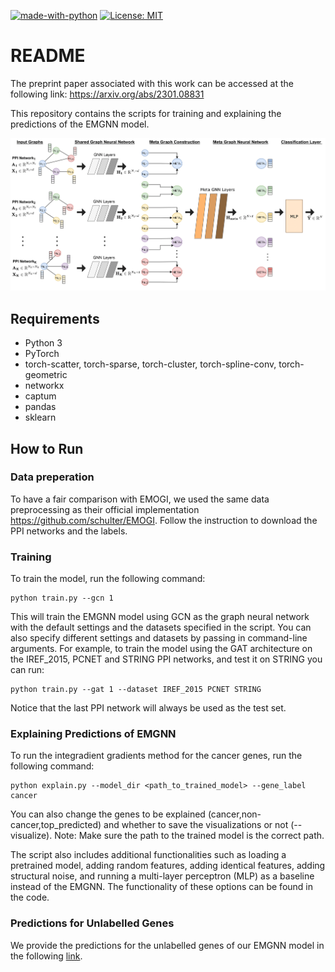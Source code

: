 [![made-with-python](https://img.shields.io/badge/Made%20with-Python-red.svg)](#python)
[![License: MIT](https://img.shields.io/badge/License-MIT-yellow.svg)](https://opensource.org/licenses/MIT) 

# README
The preprint paper associated with this work can be accessed at the following link: https://arxiv.org/abs/2301.08831

This repository contains the scripts for training and explaining the predictions of the EMGNN model.

![EMGNN Architecture](Fig1-1.png)

## Requirements
- Python 3
- PyTorch
- torch-scatter, torch-sparse, torch-cluster, torch-spline-conv, torch-geometric
- networkx
- captum
- pandas
- sklearn

## How to Run


### Data preperation 

To have a fair comparison with EMOGI, we used the same data preprocessing as their official implementation https://github.com/schulter/EMOGI. Follow the instruction to download the PPI networks and the labels.

### Training

To train the model, run the following command:

    python train.py --gcn 1 

This will train the EMGNN model using GCN as the graph neural network with the default settings and the datasets specified in the script. You can also specify different settings and datasets by passing in command-line arguments. For example, to train the model using the GAT architecture on the IREF_2015, PCNET and STRING PPI networks, and test it on STRING you can run:

    python train.py --gat 1 --dataset IREF_2015 PCNET STRING

Notice that the last PPI network will always be used as the test set.

### Explaining Predictions of EMGNN

To run the integradient gradients method for the cancer genes, run the following command:

    python explain.py --model_dir <path_to_trained_model> --gene_label cancer

You can also change the genes to be explained (cancer,non-cancer,top_predicted) and whether to save the visualizations or not (--visualize).
Note: Make sure the path to the trained model is the correct path.

The script also includes additional functionalities such as loading a pretrained model, adding random features, adding identical features, adding structural noise, and running a multi-layer perceptron (MLP) as a baseline instead of the EMGNN. The functionality of these options can be found in the code.

### Predictions for Unlabelled Genes

We provide the predictions for the unlabelled genes of our EMGNN model in the following [link](https://michailchatzianastasis.github.io/csv_to_html/).

